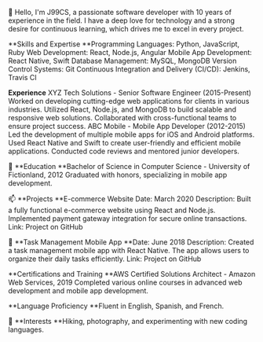 👋 Hello, I'm J99CS, a passionate software developer with 10 years of experience in the field. I have a deep love for technology and a strong desire for continuous learning, which drives me to excel in every project.

**Skills and Expertise
**Programming Languages: Python, JavaScript, Ruby
Web Development: React, Node.js, Angular
Mobile App Development: React Native, Swift
Database Management: MySQL, MongoDB
Version Control Systems: Git
Continuous Integration and Delivery (CI/CD): Jenkins, Travis CI

**Experience**
XYZ Tech Solutions - Senior Software Engineer (2015-Present)
Worked on developing cutting-edge web applications for clients in various industries.
Utilized React, Node.js, and MongoDB to build scalable and responsive web solutions.
Collaborated with cross-functional teams to ensure project success.
ABC Mobile - Mobile App Developer (2012-2015)
Led the development of multiple mobile apps for iOS and Android platforms.
Used React Native and Swift to create user-friendly and efficient mobile applications.
Conducted code reviews and mentored junior developers.

🌱 **Education
**Bachelor of Science in Computer Science - University of Fictionland, 2012
Graduated with honors, specializing in mobile app development.

📫 **Projects
**E-commerce Website
Date: March 2020
Description: Built a fully functional e-commerce website using React and Node.js. Implemented payment gateway integration for secure online transactions.
Link: Project on GitHub

💞️ **Task Management Mobile App
**Date: June 2018
Description: Created a task management mobile app with React Native. The app allows users to organize their daily tasks efficiently.
Link: Project on GitHub

**Certifications and Training
**AWS Certified Solutions Architect - Amazon Web Services, 2019
Completed various online courses in advanced web development and mobile app development.

**Language Proficiency
**Fluent in English, Spanish, and French.

👀 **Interests
**Hiking, photography, and experimenting with new coding languages.
<!---
99CS/99CS is a ✨ special ✨ repository because its `README.md` (this file) appears on your GitHub profile.
You can click the Preview link to take a look at your changes.
--->
